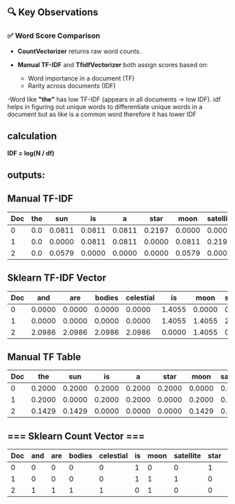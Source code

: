 ## 🔍 Key Observations

### ✅ Word Score Comparison

- **CountVectorizer** returns raw word counts.
  
- **Manual TF-IDF** and **TfidfVectorizer** both assign scores based on:
  - Word importance in a document (TF)
  - Rarity across documents (IDF)
 
-Word like **"the"** has low TF-IDF (appears in all documents → low IDF). idf helps in figuring out unique words to differentiate unique words in a document
but as like is a common word therefore it has lower IDF
## calculation
**IDF = log(N / df)**

## outputs:

## Manual TF-IDF 
| Doc | the  | sun     | is      | a       | star    | moon    | satellite | and     | are     | celestial | bodies  |
|-----|------|---------|---------|---------|---------|---------|-----------|---------|---------|-----------|---------|
| 0   | 0.0  | 0.0811  | 0.0811  | 0.0811  | 0.2197  | 0.0000  | 0.0000    | 0.0000  | 0.0000  | 0.0000    | 0.0000  |
| 1   | 0.0  | 0.0000  | 0.0811  | 0.0811  | 0.0000  | 0.0811  | 0.2197    | 0.0000  | 0.0000  | 0.0000    | 0.0000  |
| 2   | 0.0  | 0.0579  | 0.0000  | 0.0000  | 0.0000  | 0.0579  | 0.0000    | 0.1569  | 0.1569  | 0.1569    | 0.1569  |

##  Sklearn TF-IDF Vector
| Doc | and     | are     | bodies  | celestial | is      | moon    | satellite | star    | sun     | the     |
|-----|---------|---------|---------|-----------|---------|---------|-----------|---------|---------|---------|
| 0   | 0.0000  | 0.0000  | 0.0000  | 0.0000    | 1.4055  | 0.0000  | 0.0000    | 2.0986  | 1.4055  | 1.0000  |
| 1   | 0.0000  | 0.0000  | 0.0000  | 0.0000    | 1.4055  | 1.4055  | 2.0986    | 0.0000  | 0.0000  | 1.0000  |
| 2   | 2.0986  | 2.0986  | 2.0986  | 2.0986    | 0.0000  | 1.4055  | 0.0000    | 0.0000  | 1.4055  | 1.0000  |

##  Manual TF Table

| Doc |   the   |   sun   |   is    |   a     |  star   |  moon   | satellite |   and   |   are   | celestial | bodies  |
|-----|---------|---------|---------|---------|---------|---------|-----------|---------|---------|-----------|---------|
| 0   | 0.2000  | 0.2000  | 0.2000  | 0.2000  | 0.2000  | 0.0000  | 0.0000    | 0.0000  | 0.0000  | 0.0000    | 0.0000  |
| 1   | 0.2000  | 0.0000  | 0.2000  | 0.2000  | 0.0000  | 0.2000  | 0.2000    | 0.0000  | 0.0000  | 0.0000    | 0.0000  |
| 2   | 0.1429  | 0.1429  | 0.0000  | 0.0000  | 0.0000  | 0.1429  | 0.0000    | 0.1429  | 0.1429  | 0.1429    | 0.1429  |

## === Sklearn Count Vector ===
| Doc | and | are | bodies | celestial | is | moon | satellite | star | sun | the |
|-----|-----|-----|--------|-----------|----|------|-----------|------|-----|-----|
| 0   | 0   | 0   | 0      | 0         | 1  | 0    | 0         | 1    | 1   | 1   |
| 1   | 0   | 0   | 0      | 0         | 1  | 1    | 1         | 0    | 0   | 1   |
| 2   | 1   | 1   | 1      | 1         | 0  | 1    | 0         | 0    | 1   | 1   |
